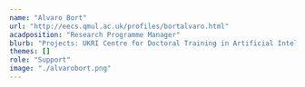 ```yaml
---
name: "Alvaro Bort"
url: "http://eecs.qmul.ac.uk/profiles/bortalvaro.html"
acadposition: "Research Programme Manager"
blurb: "Projects: UKRI Centre for Doctoral Training in Artificial Intelligence and Music, New Frontiers in Music Information Processing (MIP-Frontiers)"
themes: []
role: "Support"
image: "./alvarobort.png"
---
```

